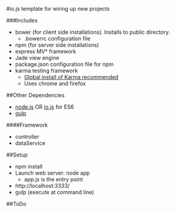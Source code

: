 #io.js template for wiring up new projects

###Includes

- bower (for client side installations).  Installs to public directory.
  - .bowerrc configuration file
- npm (for server side installations)
- express MV* framework
- Jade view engine
- package.json configuration file for npm
- karma testing framework
  - [Global install of Karma recommended](https://karma-runner.github.io/0.12/intro/installation.html)
  - Uses chrome and firefox

##Other Dependencies

- [node.js](https://nodejs.org/) OR [io.js](https://iojs.org/en/index.html) for ES6
- [gulp](http://gulpjs.com/)

####Framework

- controller
- dataService

##Setup

- npm install
- Launch web server: node app
  - app.js is the entry point
- http://localhost:3333/
- gulp (execute at command line)

##ToDo
